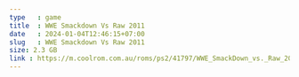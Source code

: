 ```yaml
---
type   : game
title  : WWE Smackdown Vs Raw 2011
date   : 2024-01-04T12:46:15+07:00
slug   : WWE Smackdown Vs Raw 2011
size: 2.3 GB
link : https://m.coolrom.com.au/roms/ps2/41797/WWE_SmackDown_vs._Raw_2011.php
---
```

